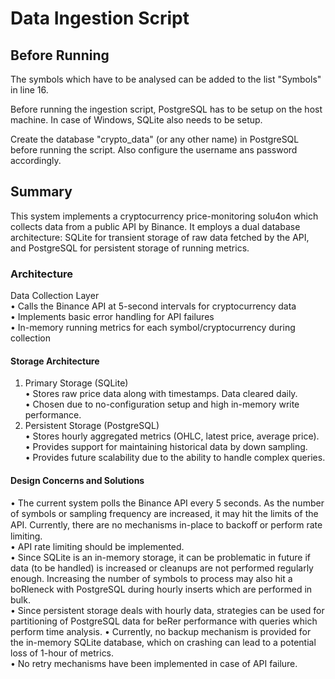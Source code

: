 # Data Ingestion Script

## Before Running
The symbols which have to be analysed can be added to the list "Symbols" in line 16.

Before running the ingestion script, PostgreSQL has to be setup on the host machine. In case of Windows, SQLite also
needs to be setup.

Create the database "crypto_data" (or any other name) in PostgreSQL before running the script. Also configure the username
ans password accordingly.

## Summary

This system implements a cryptocurrency price-monitoring solu4on which collects data
from a public API by Binance. It employs a dual database architecture: SQLite for transient
storage of raw data fetched by the API, and PostgreSQL for persistent storage of running
metrics.

### Architecture
Data Collection Layer\
• Calls the Binance API at 5-second intervals for cryptocurrency data\
• Implements basic error handling for API failures\
• In-memory running metrics for each symbol/cryptocurrency during collection
#### Storage Architecture
1. Primary Storage (SQLite)\
• Stores raw price data along with timestamps. Data cleared daily.\
• Chosen due to no-configuration setup and high in-memory write performance.
2. Persistent Storage (PostgreSQL)\
• Stores hourly aggregated metrics (OHLC, latest price, average price).\
• Provides support for maintaining historical data by down sampling.\
• Provides future scalability due to the ability to handle complex queries.
#### Design Concerns and Solutions
• The current system polls the Binance API every 5 seconds. As the number of symbols
or sampling frequency are increased, it may hit the limits of the API. Currently, there
are no mechanisms in-place to backoﬀ or perform rate limiting.\
• API rate limiting should be implemented.\
• Since SQLite is an in-memory storage, it can be problematic in future if data (to be
handled) is increased or cleanups are not performed regularly enough. Increasing the
number of symbols to process may also hit a boRleneck with PostgreSQL during
hourly inserts which are performed in bulk.\
• Since persistent storage deals with hourly data, strategies can be used for partitioning
of PostgreSQL data for beRer performance with queries which perform time analysis.
• Currently, no backup mechanism is provided for the in-memory SQLite database,
which on crashing can lead to a potential loss of 1-hour of metrics.\
• No retry mechanisms have been implemented in case of API failure.